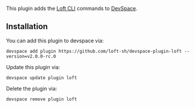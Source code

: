 This plugin adds the [Loft CLI](https://github.com/loft-sh/loft) commands to [DevSpace](https://devspace.sh/). 

## Installation

You can add this plugin to devspace via:
```
devspace add plugin https://github.com/loft-sh/devspace-plugin-loft --version=v2.0.0-rc.0
```

Update this plugin via:
```
devspace update plugin loft
```

Delete the plugin via:
```
devspace remove plugin loft
```
